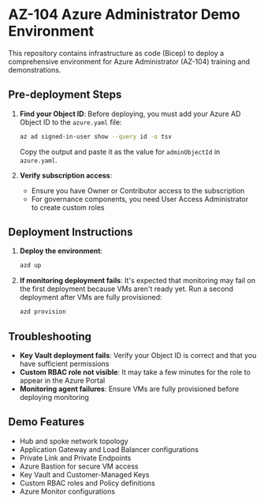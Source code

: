 # AZ-104 Azure Administrator Demo Environment

This repository contains infrastructure as code (Bicep) to deploy a comprehensive environment for Azure Administrator (AZ-104) training and demonstrations.

## Pre-deployment Steps

1. **Find your Object ID**:
   Before deploying, you must add your Azure AD Object ID to the `azure.yaml` file:
   
   ```bash
   az ad signed-in-user show --query id -o tsv
   ```
   
   Copy the output and paste it as the value for `adminObjectId` in `azure.yaml`.

2. **Verify subscription access**:
   - Ensure you have Owner or Contributor access to the subscription
   - For governance components, you need User Access Administrator to create custom roles

## Deployment Instructions

1. **Deploy the environment**:
   ```bash
   azd up
   ```
   
2. **If monitoring deployment fails**:
   It's expected that monitoring may fail on the first deployment because VMs aren't ready yet.
   Run a second deployment after VMs are fully provisioned:
   ```bash
   azd provision
   ```

## Troubleshooting

- **Key Vault deployment fails**: Verify your Object ID is correct and that you have sufficient permissions
- **Custom RBAC role not visible**: It may take a few minutes for the role to appear in the Azure Portal
- **Monitoring agent failures**: Ensure VMs are fully provisioned before deploying monitoring

## Demo Features

- Hub and spoke network topology
- Application Gateway and Load Balancer configurations
- Private Link and Private Endpoints
- Azure Bastion for secure VM access
- Key Vault and Customer-Managed Keys
- Custom RBAC roles and Policy definitions
- Azure Monitor configurations
